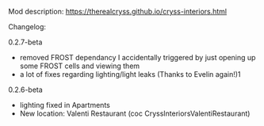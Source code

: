 Mod description:
https://therealcryss.github.io/cryss-interiors.html


Changelog:

0.2.7-beta
- removed FROST dependancy I accidentally triggered by just opening up some FROST cells and viewing them
- a lot of fixes regarding lighting/light leaks (Thanks to Evelin again!)1

0.2.6-beta
- lighting fixed in Apartments
- New location: Valenti Restaurant (coc CryssInteriorsValentiRestaurant)
